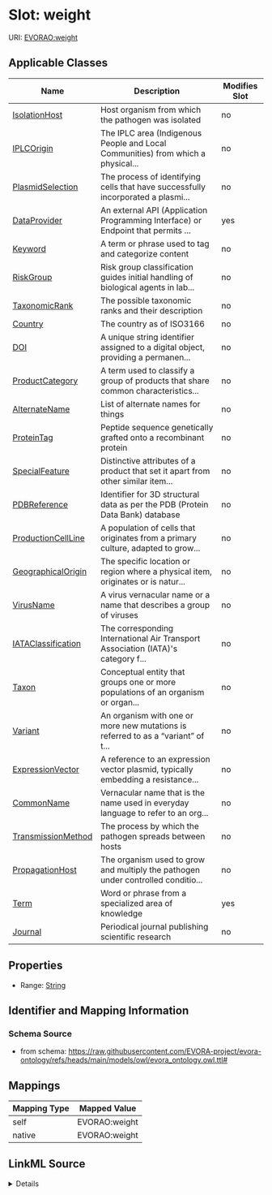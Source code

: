 

# Slot: weight



URI: [EVORAO:weight](https://raw.githubusercontent.com/EVORA-project/evora-ontology/refs/heads/main/models/owl/evora_ontology.owl.ttl#weight)



<!-- no inheritance hierarchy -->





## Applicable Classes

| Name | Description | Modifies Slot |
| --- | --- | --- |
| [IsolationHost](IsolationHost.md) | Host organism from which the pathogen was isolated |  no  |
| [IPLCOrigin](IPLCOrigin.md) | The IPLC area (Indigenous People and Local Communities) from which a physical... |  no  |
| [PlasmidSelection](PlasmidSelection.md) | The process of identifying cells that have successfully incorporated a plasmi... |  no  |
| [DataProvider](DataProvider.md) | An external API (Application Programming Interface) or Endpoint that permits ... |  yes  |
| [Keyword](Keyword.md) | A term or phrase used to tag and categorize content |  no  |
| [RiskGroup](RiskGroup.md) | Risk group classification guides initial handling of biological agents in lab... |  no  |
| [TaxonomicRank](TaxonomicRank.md) | The possible taxonomic ranks and their description |  no  |
| [Country](Country.md) | The country as of ISO3166 |  no  |
| [DOI](DOI.md) | A unique string identifier assigned to a digital object, providing a permanen... |  no  |
| [ProductCategory](ProductCategory.md) | A term used to classify a group of products that share common characteristics... |  no  |
| [AlternateName](AlternateName.md) | List of alternate names for things |  no  |
| [ProteinTag](ProteinTag.md) | Peptide sequence genetically grafted onto a recombinant protein |  no  |
| [SpecialFeature](SpecialFeature.md) | Distinctive attributes of a product that set it apart from other similar item... |  no  |
| [PDBReference](PDBReference.md) | Identifier for 3D structural data as per the PDB (Protein Data Bank) database |  no  |
| [ProductionCellLine](ProductionCellLine.md) | A population of cells that originates from a primary culture, adapted to grow... |  no  |
| [GeographicalOrigin](GeographicalOrigin.md) | The specific location or region where a physical item, originates or is natur... |  no  |
| [VirusName](VirusName.md) | A virus vernacular name or a name that describes a group of viruses |  no  |
| [IATAClassification](IATAClassification.md) | The corresponding International Air Transport Association (IATA)'s category f... |  no  |
| [Taxon](Taxon.md) | Conceptual entity that groups one or more populations of an organism or organ... |  no  |
| [Variant](Variant.md) | An organism with one or more new mutations is referred to as a “variant” of t... |  no  |
| [ExpressionVector](ExpressionVector.md) | A reference to an expression vector plasmid, typically embedding a resistance... |  no  |
| [CommonName](CommonName.md) | Vernacular name that is the name used in everyday language to refer to an org... |  no  |
| [TransmissionMethod](TransmissionMethod.md) | The process by which the pathogen spreads between hosts |  no  |
| [PropagationHost](PropagationHost.md) | The organism used to grow and multiply the pathogen under controlled conditio... |  no  |
| [Term](Term.md) | Word or phrase from a specialized area of knowledge |  yes  |
| [Journal](Journal.md) | Periodical journal publishing scientific research |  no  |







## Properties

* Range: [String](String.md)





## Identifier and Mapping Information







### Schema Source


* from schema: https://raw.githubusercontent.com/EVORA-project/evora-ontology/refs/heads/main/models/owl/evora_ontology.owl.ttl#




## Mappings

| Mapping Type | Mapped Value |
| ---  | ---  |
| self | EVORAO:weight |
| native | EVORAO:weight |




## LinkML Source

<details>
```yaml
name: weight
from_schema: https://raw.githubusercontent.com/EVORA-project/evora-ontology/refs/heads/main/models/owl/evora_ontology.owl.ttl#
rank: 1000
alias: weight
domain_of:
- DataProvider
- Term
range: string

```
</details>